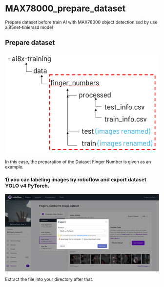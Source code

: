 # MAX78000_prepare_dataset
Prepare dataset before train AI with MAX78000 object detection ssd by use ai85net-tinierssd model
## Prepare dataset
![](custom_data.png)

In this case, the preparation of the Dataset Finger Number is given as an example.
### 1) you can labeling images by roboflow and export dataset YOLO v4 PyTorch.
![](roboflow.png)

Extract the file into your directory after that.

